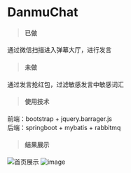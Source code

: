 # DanmuChat
>#### 已做
通过微信扫描进入弹幕大厅，进行发言
>#### 未做
通过发言抢红包，过滤敏感发言中敏感词汇
>#### 使用技术
前端：bootstrap + jquery.barrager.js <br>
后端：springboot + mybatis +  rabbitmq
>#### 结果展示
![首页展示](http://weixin-1252100560.cossh.myqcloud.com/index.png?sign=uL8/nLb9uLKCP/52uAG/R6kiy3dhPTEyNTIxMDA1NjAmaz1BS0lES1VRN1puN1k2UFNIc0VJRnVLV1RCZXV1Z0RXYXA0VmgmZT0xNTE3NjI2MjUxJnQ9MTUxNTAzNDI1MSZyPTEwODgzMjI1NSZmPS9pbmRleC5wbmcmYj13ZWl4aW4=)
![image](http://weixin-1252100560.cossh.myqcloud.com/%E5%BC%B9%E5%B9%95%E5%A4%A7%E5%8E%85.png?sign=SiZioFiOOTq2z4DqpXWtFGAs50JhPTEyNTIxMDA1NjAmaz1BS0lES1VRN1puN1k2UFNIc0VJRnVLV1RCZXV1Z0RXYXA0VmgmZT0xNTE3NjI2MjUxJnQ9MTUxNTAzNDI1MSZyPTg3ODIzMTQyJmY9LyVFNSVCQyVCOSVFNSVCOSU5NSVFNSVBNCVBNyVFNSU4RSU4NS5wbmcmYj13ZWl4aW4=)